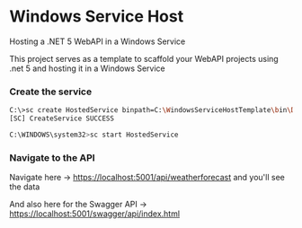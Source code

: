 # Windows Service Host
Hosting a .NET 5 WebAPI in a Windows Service

This project serves as a template to scaffold your WebAPI projects using .net 5 and hosting it in a Windows Service

### Create the service

```bash
C:\>sc create HostedService binpath=C:\WindowsServiceHostTemplate\bin\Debug\net5.0\WindowsServiceHostTemplate.exe
[SC] CreateService SUCCESS

C:\WINDOWS\system32>sc start HostedService
```

### Navigate to the API

Navigate here -> <https://localhost:5001/api/weatherforecast> and you'll see the data

And also here for the Swagger API -> <https://localhost:5001/swagger/api/index.html>
